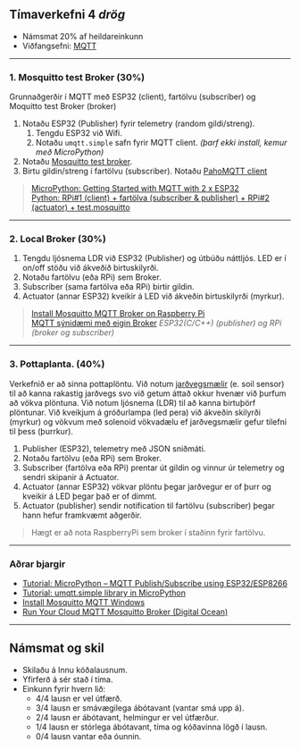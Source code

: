## Tímaverkefni 4 _drög_

- Námsmat 20% af heildareinkunn
- Viðfangsefni: [MQTT](https://github.com/VESM3/IOT/wiki/MQTT)

---

### 1. Mosquitto test Broker (30%) 
Grunnaðgerðir í MQTT með ESP32 (client), fartölvu (subscriber) og Moquitto test Broker (broker)

1. Notaðu ESP32 (Publisher) fyrir telemetry (random gildi/streng). 
   1. Tengdu ESP32 við Wifi.
   1. Notaðu `umqtt.simple` safn fyrir MQTT client. _(þarf ekki install, kemur með MicroPython)_
1. Notaðu [Mosquitto test broker](https://test.mosquitto.org/).
1. Birtu gildin/streng í fartölvu (subscriber). Notaðu [PahoMQTT client](https://github.com/VESM3/IOT/blob/main/Efni/MQTT/PahoMQTTClient.md)

> [MicroPython: Getting Started with MQTT with 2 x ESP32](https://randomnerdtutorials.com/micropython-mqtt-esp32-esp8266/) <br>
> [Python: RPi#1 (client) + fartölva (subscriber & publisher) + RPi#2 (actuator) + test.mosquitto](https://github.com/VESM3/IOT/tree/main/Efni/MQTT/RPI)


---

### 2. Local Broker (30%)
1. Tengdu ljósnema LDR við ESP32 (Publisher) og útbúðu náttljós. LED er í on/off stöðu við ákveðið birtuskilyrði.  
1. Notaðu fartölvu (eða RPi) sem Broker.
1. Subscriber (sama fartölva eða RPi) birtir gildin. 
1. Actuator (annar ESP32) kveikir á LED við ákveðin birtuskilyrði (myrkur).

> [Install Mosquitto MQTT Broker on Raspberry Pi](https://randomnerdtutorials.com/how-to-install-mosquitto-broker-on-raspberry-pi/) <br>
> [MQTT sýnidæmi með eigin Broker](https://github.com/VESM3/IOT/blob/main/Efni/MQTT/MQTTBroker.md) _ESP32(C/C++) (publisher) og RPi (broker og subscriber)_

---

### 3. Pottaplanta. (40%)

Verkefnið er að sinna pottaplöntu. Við notum [jarðvegsmælir](https://github.com/VESM3/IOT/blob/main/Efni/soilsensor.md) (e. soil sensor) til að kanna rakastig jarðvegs svo við getum áttað okkur hvenær við þurfum að vökva plöntuna. Við notum ljósnema (LDR) til að kanna birtuþörf plöntunar. Við kveikjum á gróðurlampa (led pera) við ákveðin skilyrði (myrkur) og vökvum með solenoid vökvadælu ef jarðvegsmælir gefur tilefni til þess (þurrkur). 

1. Publisher (ESP32), telemetry með JSON sniðmáti.
1. Notaðu fartölvu (eða RPi) sem Broker.
1. Subscriber (fartölva eða RPi) prentar út gildin og vinnur úr telemetry og sendri skipanir á Actuator.
1. Actuator (annar ESP32) vökvar plöntu þegar jarðvegur er of þurr og kveikir á LED þegar það er of dimmt. 
1. Actuator (publisher) sendir notification til fartölvu (subscriber) þegar hann hefur framkvæmt aðgerðir.

> Hægt er að nota RaspberryPi sem broker í staðinn fyrir fartölvu.

<!--
https://github.com/microsoft/IoT-For-Beginners/blob/main/2-farm/lessons/3-automated-plant-watering/README.md
-->

---

### Aðrar bjargir
- [Tutorial: MicroPython – MQTT Publish/Subscribe using ESP32/ESP8266](https://www.donskytech.com/micropython-mqtt-esp32-esp8266/)
- [Tutorial: umqtt.simple library in MicroPython](https://www.donskytech.com/umqtt-simple-micropython-tutorial/)
- [Install Mosquitto MQTT Windows](https://www.donskytech.com/install-mosquitto-mqtt-windows/)
- [Run Your Cloud MQTT Mosquitto Broker (Digital Ocean)](https://randomnerdtutorials.com/cloud-mqtt-mosquitto-broker-access-anywhere-digital-ocean/) 

---

## Námsmat og skil

- Skilaðu á Innu kóðalausnum.
- Yfirferð á sér stað í tíma. 
- Einkunn fyrir hvern lið: 
    - 4/4 lausn er vel útfærð.
    - 3/4 lausn er smávægilega ábótavant (vantar smá upp á).
    - 2/4 lausn er ábótavant, helmingur er vel útfærður.
    - 1/4 lausn er stórlega ábótavant, tíma og kóðavinna lögð í lausn.
    - 0/4 lausn vantar eða óunnin.

<!--
Pælingar:
- [ ] hætta að nota Mosquitto test Broker?.
- [ ] Setja upp local Broker með fartölvu og sleppa Rpi?.
-->
